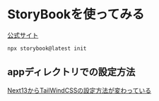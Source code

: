 # StoryBookを使ってみる
[公式サイト](https://storybook.js.org/docs/get-started/install)

```bash
npx storybook@latest init
```

## appディレクトリでの設定方法
[Next13からTailWindCSSの設定方法が変わっている](https://zenn.dev/akky1991/articles/7a8fb3ec6092dc)